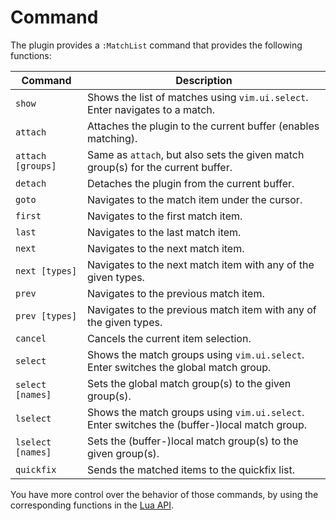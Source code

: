 # Command

The plugin provides a `:MatchList` command that provides the following functions:

| Command           | Description |
| ----------------- | ----------- |
| `show`            | Shows the list of matches using `vim.ui.select`. Enter navigates to a match. |
| `attach`          | Attaches the plugin to the current buffer (enables matching). |
| `attach [groups]` | Same as `attach`, but also sets the given match group(s) for the current buffer. |
| `detach`          | Detaches the plugin from the current buffer. |
| `goto`            | Navigates to the match item under the cursor. |
| `first`           | Navigates to the first match item. |
| `last`            | Navigates to the last match item. |
| `next`            | Navigates to the next match item. |
| `next [types]`    | Navigates to the next match item with any of the given types. |
| `prev`            | Navigates to the previous match item. |
| `prev [types]`    | Navigates to the previous match item with any of the given types. |
| `cancel`          | Cancels the current item selection. |
| `select`          | Shows the match groups using `vim.ui.select`. Enter switches the global match group. |
| `select [names]`  | Sets the global match group(s) to the given group(s). |
| `lselect`         | Shows the match groups using `vim.ui.select`. Enter switches the (buffer-)local match group. |
| `lselect [names]` | Sets the (buffer-)local match group(s) to the given group(s). |
| `quickfix`        | Sends the matched items to the quickfix list. |

You have more control over the behavior of those commands, by using the
corresponding functions in the [Lua API](05-lua-api.md).
